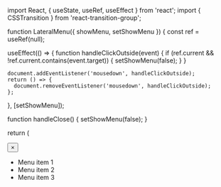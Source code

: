 import React, { useState, useRef, useEffect } from 'react';
import { CSSTransition } from 'react-transition-group';

function LateralMenu({ showMenu, setShowMenu }) {
  const ref = useRef(null);

  useEffect(() => {
    function handleClickOutside(event) {
      if (ref.current && !ref.current.contains(event.target)) {
        setShowMenu(false);
      }
    }

    document.addEventListener('mousedown', handleClickOutside);
    return () => {
      document.removeEventListener('mousedown', handleClickOutside);
    };
  }, [setShowMenu]);

  function handleClose() {
    setShowMenu(false);
  }

  return (
    <CSSTransition
      in={showMenu}
      timeout={200}
      classNames="left-menu"
      unmountOnExit
    >
      <div ref={ref} className="fixed w-64 h-full bg-white z-40 left-0 top-0 overflow-y-auto">
        <button
          className="absolute top-0 right-0 p-4"
          onClick={handleClose}
        >
          ×
        </button>
        <ul className="mt-10">
          <li className="px-4 py-2 font-bold text-lg text-gray-800 hover:bg-gray-300">
            Menu item 1
          </li>
          <li className="px-4 py-2 font-bold text-lg text-gray-800 hover:bg-gray-300">
            Menu item 2
          </li>
          <li className="px-4 py-2 font-bold text-lg text-gray-800 hover:bg-gray-300">
            Menu item 3
          </li>
        </ul>
      </div>
    </CSSTransition>
    <style>
      .left-menu-enter {
        transform: translateX(-100%);
      }
  
      .left-menu-enter-active {
        transform: translateX(0);
        transition: transform 200ms;
      }
  
      .left-menu-exit {
        transform: translateX(0);
      }
  
      .left-menu-exit-active {
        transform: translateX(-100%);
        transition: transform 200ms;
      }
    </style>
  );
}

===================================
const dispatch = useDispatch();

  function handleToggle() {
    dispatch(toggle());
  }
